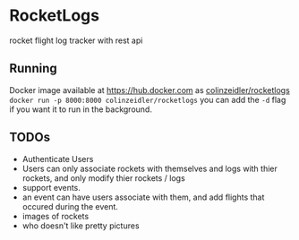 # RocketLogs
rocket flight log tracker with rest api

## Running
Docker image available at https://hub.docker.com as [colinzeidler/rocketlogs](https://hub.docker.com/r/colinzeidler/rocketlogs/)
```docker run -p 8000:8000 colinzeidler/rocketlogs``` you can add the ```-d``` flag if you want it to run in the background.

## TODOs
 * Authenticate Users
  * Users can only associate rockets with themselves and logs with thier rockets, and only modify thier rockets / logs
 * support events.
  * an event can have users associate with them, and add flights that occured during the event.
 * images of rockets
  * who doesn't like pretty pictures
